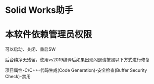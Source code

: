 # Solid Works助手

# 本软件依赖管理员权限

可以启动、关闭、重启SW

后台纯净无残留，使用vs2019编译后如果出现闪退请按照以下方式进行修复

项目属性-C/C++-代码生成(Code Generation)-安全检查(Buffer Security Check)-禁用
